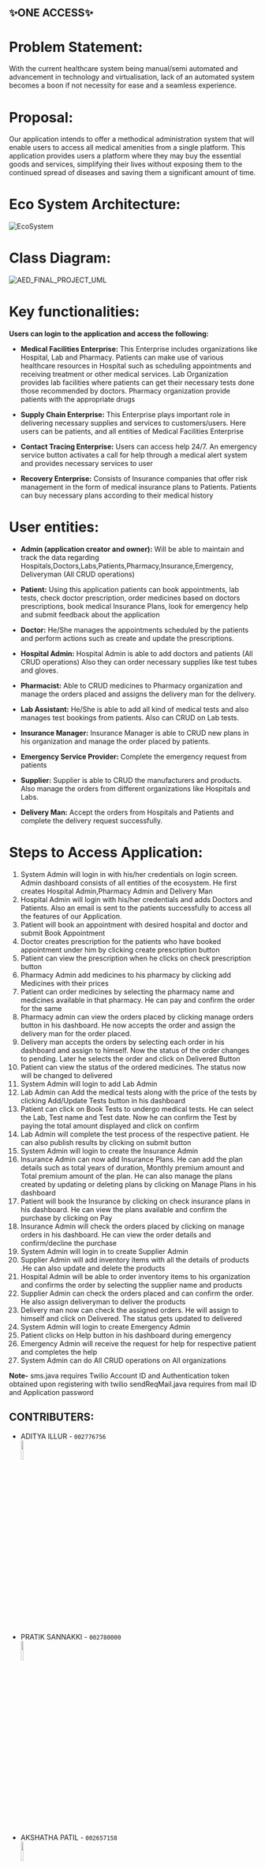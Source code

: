 ##                          ✨ONE ACCESS✨

# Problem Statement:

With the current healthcare system being manual/semi automated and advancement in technology and virtualisation, lack of an automated system becomes a boon if not necessity for ease and a seamless experience. 

# Proposal:

Our application intends to offer a methodical administration system that will enable users to access all medical amenities from a single platform.
This application provides users a platform where they may buy the essential goods and services, simplifying their lives without exposing them to the continued spread of diseases and saving them a significant amount of time.



# Eco System Architecture:
![EcoSystem](https://user-images.githubusercontent.com/71171604/206942183-1cf79907-a4ba-41da-a20c-8fac21db6a23.PNG)


# Class Diagram:
![AED_FINAL_PROJECT_UML](https://user-images.githubusercontent.com/114355226/206935286-d6205488-014f-4cfb-9b8c-bf6b4ed69e7a.png)



# Key functionalities: 

**Users can login to the application and access the following:**

- **Medical Facilities Enterprise:** This Enterprise includes organizations like Hospital, Lab and Pharmacy. Patients can make use of various healthcare resources in Hospital such as scheduling appointments and receiving treatment or other medical services. Lab Organization provides lab facilities where patients can get their necessary tests done those recommended by doctors. Pharmacy organization provide patients with the appropriate drugs

- 	**Supply Chain Enterprise:** This Enterprise plays important role in delivering necessary supplies and services to customers/users. Here users can be patients, and all entities of Medical Facilities Enterprise

- **Contact Tracing Enterprise:** Users can access help 24/7. An emergency service button activates a call for help through a medical alert system and provides necessary services to user

- 	**Recovery Enterprise:** Consists of Insurance companies that offer risk management in the form of medical insurance plans to Patients. Patients can buy necessary plans according to their medical history

# User entities:

- 	**Admin (application creator and owner):** Will be able to maintain and track the data regarding Hospitals,Doctors,Labs,Patients,Pharmacy,Insurance,Emergency,
Deliveryman (All CRUD operations)
 -	**Patient:**  Using this application patients can  book appointments, lab tests, check doctor prescription, order medicines based on doctors prescriptions, book medical Insurance Plans, look for emergency help and submit feedback about the application
- **Doctor:** He/She manages the appointments scheduled by the patients and perform actions such as create and update the prescriptions.
-	**Hospital Admin:** Hospital Admin is able to add doctors and patients (All CRUD operations) Also they can order necessary supplies like test tubes and gloves.
 
 - 	**Pharmacist:** Able to CRUD medicines to Pharmacy organization and manage the orders placed and assigns the delivery man for the delivery.
 -	**Lab Assistant:**  He/She is able to add all kind of medical tests and also manages test bookings from patients. Also can CRUD on Lab tests.
- **Insurance Manager:** Insurance Manager is able to CRUD new plans in his organization and manage the order placed by patients.
- 	**Emergency Service Provider:** Complete the emergency request from patients
-	**Supplier:** Supplier is able to CRUD the manufacturers and products. Also manage the orders from different organizations like Hospitals and Labs.
 -	**Delivery Man:** Accept the orders from Hospitals and Patients and complete the delivery request successfully.
 
 # Steps to Access Application:
 
 1.	System Admin will login in with his/her credentials on login screen. Admin dashboard consists of all entities of the ecosystem. He first creates Hospital Admin,Pharmacy Admin and Delivery Man
2.	Hospital Admin will login with his/her credentials and adds Doctors and Patients. Also an email is sent to the patients successfully to access all the features of our Application.
3.	Patient will book an appointment with desired hospital and doctor and submit Book Appointment 
4.	Doctor creates prescription for the patients who have booked appointment under him by clicking create prescription button
5.	Patient can view the prescription when he clicks on check prescription button
6.	Pharmacy Admin add medicines to his pharmacy by clicking add Medicines with their prices
7.	Patient can order medicines by selecting the pharmacy name and medicines available in that pharmacy. He can pay and confirm the order for the same
8.	Pharmacy admin can view the orders placed by clicking manage orders button in his dashboard. He now accepts the order and assign the delivery man for the order placed. 
9.	Delivery man accepts the orders by selecting each order in his dashboard and assign to himself. Now the status of the order changes to pending. Later he selects the order and click on Delivered Button
10.	Patient can view the status of the ordered medicines. The status now will be changed to delivered 
11.	System Admin will login to add Lab Admin
12.	Lab Admin can Add the medical tests along with the price of the tests by clicking Add/Update Tests button in his dashboard
13.	Patient can click on Book Tests to undergo medical tests. He can select the Lab, Test name and Test date. Now he can confirm the Test by paying the total amount displayed and click on confirm
14.	Lab Admin will complete the test process of the respective patient. He can also publish results by clicking on submit button 
15.	System Admin will login to create the Insurance Admin 
16.	Insurance Admin can now add Insurance Plans. He can add the plan details such as total years of duration, Monthly premium amount and Total premium amount of the plan. He can also manage the plans created by updating or deleting plans by clicking on Manage Plans in his dashboard
17.	Patient will book the Insurance by clicking on check insurance plans in his dashboard. He can view the plans available and confirm the purchase by clicking on Pay
18.	Insurance Admin will check the orders placed by clicking on manage orders in his dashboard. He can view the order details and confirm/decline the purchase 
19.	System Admin will login in to create Supplier Admin
20.	Supplier Admin will add inventory items with all the details of products .He can also update and delete the products
21.	Hospital Admin will be able  to order inventory items to his organization and confirms the order by selecting the supplier name and products 
22.	Supplier Admin can check the orders placed and can confirm the order. He also assign deliveryman to deliver the products
23.	Delivery man now can check the assigned orders. He will assign to himself and click on Delivered. The status gets updated to delivered 
24.	System Admin will login to create Emergency Admin
25.	Patient clicks on Help button in his dashboard during emergency
26.	Emergency Admin will receive the request for help for respective patient and completes the help
27.	System Admin can do All CRUD operations on All organizations



**Note-** sms.java requires Twilio Account ID and Authentication token obtained upon registering with twilio
          sendReqMail.java requires from mail ID and Application password 

## CONTRIBUTERS:

- ADITYA ILLUR - `002776756` <br>
<img src="https://res.cloudinary.com/dj98golzx/image/upload/v1670628560/adi_profile_pic_vwj4gp.jpg" width="10%" height="10%"> <br>
- PRATIK SANNAKKI - `002780000` <br>
<img src="https://media-exp1.licdn.com/dms/image/D5603AQGYqYHDaGGnDw/profile-displayphoto-shrink_400_400/0/1663108903217?e=1676505600&v=beta&t=w4FfBpV_gF14PTo1tPYdMWTT3nHE94O0Typvc7PBbMw" width="10%" height="10%"> <br>
- AKSHATHA PATIL - `002657158`<br>
<img src="https://media-exp1.licdn.com/dms/image/D4E03AQH0uLKvNgadsw/profile-displayphoto-shrink_400_400/0/1664753097808?e=1676505600&v=beta&t=J1HgxqKNQaBI2SXizq44rB_YZPktMA8VVZcQBGDrmGk" width="10%" height="10%"> <br>
